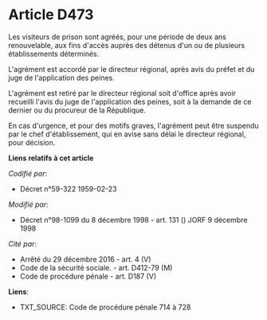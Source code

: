 # Article D473

Les visiteurs de prison sont agréés, pour une période de deux ans renouvelable, aux fins d'accès auprès des détenus d'un ou
de plusieurs établissements déterminés.

L'agrément est accordé par le directeur régional, après avis du préfet et du juge de l'application des peines.

L'agrément est retiré par le directeur régional soit d'office après avoir recueilli l'avis du juge de l'application des
peines, soit à la demande de ce dernier ou du procureur de la République.

En cas d'urgence, et pour des motifs graves, l'agrément peut être suspendu par le chef d'établissement, qui en avise sans
délai le directeur régional, pour décision.

**Liens relatifs à cet article**

_Codifié par_:

  - Décret n°59-322 1959-02-23

_Modifié par_:

  - Décret n°98-1099 du 8 décembre 1998 - art. 131 () JORF 9 décembre 1998

_Cité par_:

  - Arrêté du 29 décembre 2016 - art. 4 (V)
  - Code de la sécurité sociale. - art. D412-79 (M)
  - Code de procédure pénale - art. D187 (V)

**Liens**:

  - TXT_SOURCE: Code de procédure pénale 714 à 728
